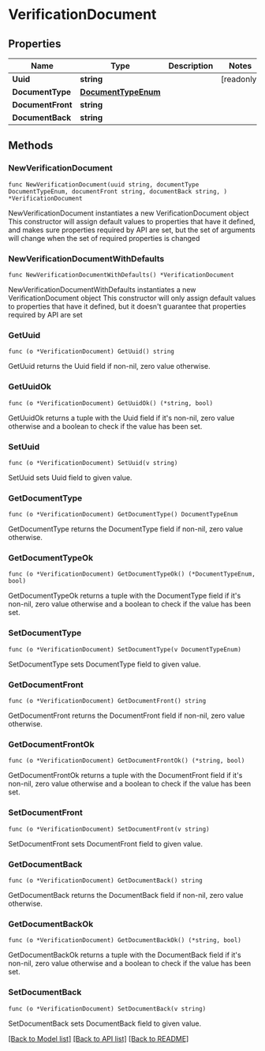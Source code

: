 # VerificationDocument

## Properties

Name | Type | Description | Notes
------------ | ------------- | ------------- | -------------
**Uuid** | **string** |  | [readonly] 
**DocumentType** | [**DocumentTypeEnum**](DocumentTypeEnum.md) |  | 
**DocumentFront** | **string** |  | 
**DocumentBack** | **string** |  | 

## Methods

### NewVerificationDocument

`func NewVerificationDocument(uuid string, documentType DocumentTypeEnum, documentFront string, documentBack string, ) *VerificationDocument`

NewVerificationDocument instantiates a new VerificationDocument object
This constructor will assign default values to properties that have it defined,
and makes sure properties required by API are set, but the set of arguments
will change when the set of required properties is changed

### NewVerificationDocumentWithDefaults

`func NewVerificationDocumentWithDefaults() *VerificationDocument`

NewVerificationDocumentWithDefaults instantiates a new VerificationDocument object
This constructor will only assign default values to properties that have it defined,
but it doesn't guarantee that properties required by API are set

### GetUuid

`func (o *VerificationDocument) GetUuid() string`

GetUuid returns the Uuid field if non-nil, zero value otherwise.

### GetUuidOk

`func (o *VerificationDocument) GetUuidOk() (*string, bool)`

GetUuidOk returns a tuple with the Uuid field if it's non-nil, zero value otherwise
and a boolean to check if the value has been set.

### SetUuid

`func (o *VerificationDocument) SetUuid(v string)`

SetUuid sets Uuid field to given value.


### GetDocumentType

`func (o *VerificationDocument) GetDocumentType() DocumentTypeEnum`

GetDocumentType returns the DocumentType field if non-nil, zero value otherwise.

### GetDocumentTypeOk

`func (o *VerificationDocument) GetDocumentTypeOk() (*DocumentTypeEnum, bool)`

GetDocumentTypeOk returns a tuple with the DocumentType field if it's non-nil, zero value otherwise
and a boolean to check if the value has been set.

### SetDocumentType

`func (o *VerificationDocument) SetDocumentType(v DocumentTypeEnum)`

SetDocumentType sets DocumentType field to given value.


### GetDocumentFront

`func (o *VerificationDocument) GetDocumentFront() string`

GetDocumentFront returns the DocumentFront field if non-nil, zero value otherwise.

### GetDocumentFrontOk

`func (o *VerificationDocument) GetDocumentFrontOk() (*string, bool)`

GetDocumentFrontOk returns a tuple with the DocumentFront field if it's non-nil, zero value otherwise
and a boolean to check if the value has been set.

### SetDocumentFront

`func (o *VerificationDocument) SetDocumentFront(v string)`

SetDocumentFront sets DocumentFront field to given value.


### GetDocumentBack

`func (o *VerificationDocument) GetDocumentBack() string`

GetDocumentBack returns the DocumentBack field if non-nil, zero value otherwise.

### GetDocumentBackOk

`func (o *VerificationDocument) GetDocumentBackOk() (*string, bool)`

GetDocumentBackOk returns a tuple with the DocumentBack field if it's non-nil, zero value otherwise
and a boolean to check if the value has been set.

### SetDocumentBack

`func (o *VerificationDocument) SetDocumentBack(v string)`

SetDocumentBack sets DocumentBack field to given value.



[[Back to Model list]](../README.md#documentation-for-models) [[Back to API list]](../README.md#documentation-for-api-endpoints) [[Back to README]](../README.md)



